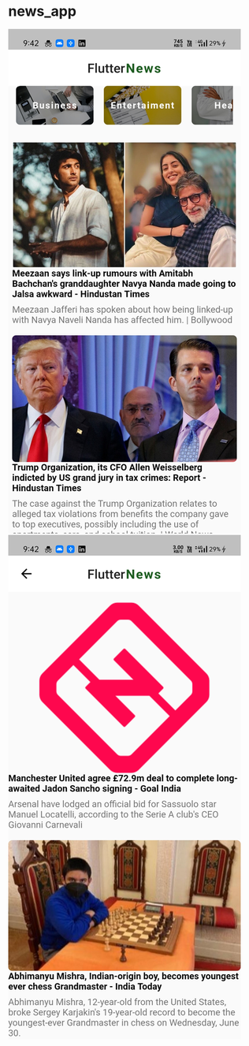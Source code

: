 # news_app
![](https://github.com/Sumitkandari/NewsApp/blob/master/assets/images/Scrrenshot1.jpg)
![](https://github.com/Sumitkandari/NewsApp/blob/master/assets/images/Screenshot2.jpg)
